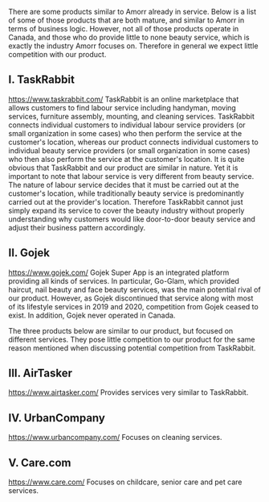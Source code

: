 There are some products similar to Amorr already in service. Below is a list of some of those products that are both mature, and similar to Amorr in terms of business logic. However, not all of those products operate in Canada, and those who do provide little to none beauty service, which is exactly the industry Amorr focuses on. Therefore in general we expect little competition with our product.

## I. TaskRabbit
https://www.taskrabbit.com/
TaskRabbit is an online marketplace that allows customers to find labour service including handyman, moving services, furniture assembly, mounting, and cleaning services. TaskRabbit connects individual customers to individual labour service providers (or small organization in some cases) who then perform the service at the customer's location, whereas our product connects individual customers to individual beauty service providers (or small organization in some cases) who then also perform the service at the customer's location. It is quite obvious that TaskRabbit and our product are similar in nature. Yet it is important to note that labour service is very different from beauty service. The nature of labour service decides that it must be carried out at the customer's location, while traditionally beauty service is predominantly carried out at the provider's location. Therefore TaskRabbit cannot just simply expand its service to cover the beauty industry without properly understanding why customers would like door-to-door beauty service and adjust their business pattern accordingly.

## II. Gojek
https://www.gojek.com/
Gojek Super App is an integrated platform providing all kinds of services. In particular, Go-Glam, which provided haircut, nail beauty and face beauty services, was the main potential rival of our product. However, as Gojek discontinued that service along with most of its lifestyle services in 2019 and 2020, competition from Gojek ceased to exist. In addition, Gojek never operated in Canada.

The three products below are similar to our product, but focused on different services. They pose little competition to our product for the same reason mentioned when discussing potential competition from TaskRabbit.

## III. AirTasker
https://www.airtasker.com/
Provides services very similar to TaskRabbit.

## IV. UrbanCompany
https://www.urbancompany.com/
Focuses on cleaning services.

## V. Care.com
https://www.care.com/
Focuses on childcare, senior care and pet care services.